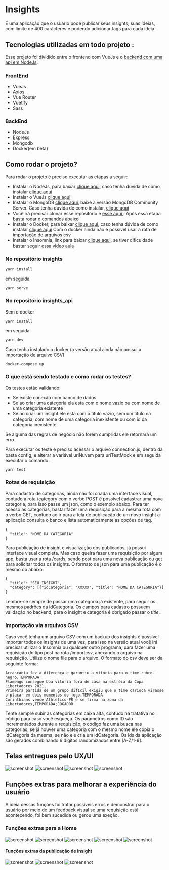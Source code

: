 # Insights 

É uma aplicação que o usuário pode publicar seus insights, suas ideias, com limite de 400 carácteres e podendo adicionar tags para cada ideia.

## Tecnologias utilizadas em todo projeto :
Esse projeto foi dividido entre o frontend com VueJs e o <a href="https://github.com/dFrance/insights_api">backend com uma api em NodeJs</a>.
### FrontEnd
<ul>
  <li>VueJs</li>
  <li>Axios</li>
  <li>Vue Router</li>
  <li>Vuetify</li>
  <li>Sass</li>
  </ul>

### BackEnd
<ul>
  <li>NodeJs</li>
  <li>Express</li>
  <li>Mongodb</li>
  <li>Docker(em beta)</li>
</ul>

## Como rodar o projeto?

Para rodar o projeto é preciso executar as etapas a seguir:
<ul>
  <li>Instalar o NodeJs, para baixar <a href="https://nodejs.org/en/download/">clique aqui</a>, caso tenha dúvida de como instalar <a href="https://www.youtube.com/watch?v=HV3gGblB2G4">clique aqui</a></li>
  <li>Instalar o VueJs <a href="https://www.youtube.com/watch?v=CpzqAzlpq-o">clique aqui</a></li>
  <li>Instalar o MongoDB <a href="https://www.mongodb.com/try/download/community">clique aqui</a>, baixe a versão MongoDB Community Server. Caso tenha dúvida de como instalar, <a href="https://www.youtube.com/watch?v=r6QM1NTzkTI">clique aqui</a></li>
  <li>Você irá precisar clonar esse repositório e <a href=> esse aqui </a>. Após essa etapa basta rodar o comandos abaixo </li>
  <li>Instalar o Docker, para baixar <a href="https://www.docker.com/products/docker-desktop">clique aqui</a>, caso tenha dúvida de como instalar <a href="https://www.youtube.com/watch?v=sYsIoWtS5LY">clique aqui</a> Com o docker ainda não é possível usar a rota de importação de arquivos csv</li>
  <li>Instalar o Insomnia, link para baixar <a href="https://insomnia.rest/download">clique aqui</a>, se tiver dificuldade bastar seguir <a href="https://www.youtube.com/watch?v=sKAbNbMy7vY">essa video aula</a></li>
</ul>

### No repositório insights
```
yarn install
```
em seguida
```
yarn serve 
```
### No repositório insights_api
Sem o docker
```
yarn install
```
em seguida
```
yarn dev
```
Caso tenha instalado o docker (a versão atual ainda não possui a importação de arquivo CSV)
```
docker-compose up
```

### O que está sendo testado e como rodar os testes?
Os testes estão validando:
<ul>
  <li>Se existe conexão com banco de dados</li>
  <li>Se ao criar uma categoria ela esta com o nome vazio ou com nome de uma categoria existente</li>
  <li>Se ao criar um insight ele esta com o título vazio, sem um título na categoria, com nome de uma categoria inexistente ou com id da categoria inexistente.</li>
</ul>
Se alguma das regras de negócio não forem cumpridas ele retornará um erro.

Para executar os teste é preciso acessar o arquivo connection.js, dentro da pasta config, e alterar a variável uriNuvem para uriTestMock e em seguida executar o comando:
```
yarn test
```

### Rotas de requisição
Para cadastro de categorias, ainda não foi criada uma interface visual, contudo a rota /category com o verbo POST é possível cadastrar uma nova categoria, para isso passe um json, como o exemplo abaixo. Para ter acesso as categorias, bastar fazer uma requisição para a mesma rota com o verbo GET, contudo ao ir para a tela de publicação de um novo insight a aplicação consulta o banco e lista automaticamente as opções de tag. 
```
{
  "title": "NOME DA CATEGORIA"
}
```
Para publicação de insight e visualização dos publicados, já possui interface visual completa. Mas caso queira fazer uma requisição por algum app, basta usar a rota /cards, sendo post para uma nova publicação ou get para solicitar todos os insights. O formato de json para uma publicação é o mesmo do abaixo:
```
{
  "title": "SEU INSIGHT",
  "category": [{"idCategoria": "XXXXX", "title": "NOME DA CATEGORIA"}]
}
```
Lembre-se sempre de passar uma categoria já existente, para seguir os mesmos padrões da idCategoria. Os campos para cadastro possuem validação no backend, para o insight e categoria é obrigado passar o <i>title</i>.
### Importação via arquivos CSV
Caso você tenha um arquivo CSV com um backup dos insights é possível importar todos os insights de uma vez, para isso na versão atual você irá precisar utilizar o Insomnia ou qualquer outro programa, para fazer uma requisição do tipo post na rota /importcsv, anexando o arquivo na requisição. Utilize o nome file para o arquivo. O formato do csv deve ser da seguinte forma:
```
Arrascaeta fez a diferença e garantiu a vitória para o time rubro-negro,TEMPORADA
Flamengo consegue boa vitória fora de casa na estréia da Copa Libertadores 2021,
Primeira partida de um grupo difícil exigiu que o time carioca virasse o placar em dois momentos do jogo,TEMPORADA
Corinthians vence Athletico-PR e se firma na zona da Libertadores,TEMPORADA;JOGADOR
```
Tente sempre subir as categorias em caixa alta, contudo há tratativa no código para caso você esqueça. Os parametros como ID são incrementados durante a requisição, o código faz uma busca nas categorias, se já houver uma categoria com o mesmo nome ele copia o idCategoria da mesma, se não ele cria um idCategoria. Os ids da aplicação são gerados combinando 6 dígitos randomizados entre [A-Z/1-9].

## Telas entregues pelo UX/UI

![screenshot](https://github.com/dFrance/insights/blob/master/assets_readme/home.png)
![screenshot](https://github.com/dFrance/insights/blob/master/assets_readme/new-insight.png)
![screenshot](https://github.com/dFrance/insights/blob/master/assets_readme/select-category.png)
![screenshot](https://github.com/dFrance/insights/blob/master/assets_readme/selected-category.png)


## Funções extras para melhorar a experiência do usuário
A ideia dessas funções foi tratar possíveis erros e demonstrar para o usuário por meio de um feedback visual se uma requisição está acontecendo, foi bem sucedida ou gerou uma exeção.

### Funções extras para a Home

![screenshot](https://github.com/dFrance/insights/blob/master/assets_readme/home-dont-publish-insight.png)
![screenshot](https://github.com/dFrance/insights/blob/master/assets_readme/feedback-request-connection.png)
![screenshot](https://github.com/dFrance/insights/blob/master/assets_readme/home-loading-page.png)
![screenshot](https://github.com/dFrance/insights/blob/master/assets_readme/home-dont-exist-insight.png)
![screenshot](https://github.com/dFrance/insights/blob/master/assets_readme/home-error-request.png)

#### Funções extras da publicação de insight

![screenshot](https://github.com/dFrance/insights/blob/master/assets_readme/publish-insight-feedback-success.png)
![screenshot](https://github.com/dFrance/insights/blob/master/assets_readme/publish-insight-feedback-error.png)
![screenshot](https://github.com/dFrance/insights/blob/master/assets_readme/publish-insight-loading.png)

